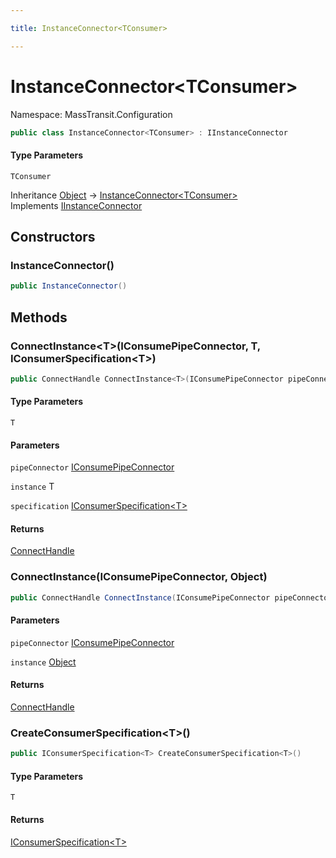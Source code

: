 ```yaml
---

title: InstanceConnector<TConsumer>

---
```


# InstanceConnector\<TConsumer\>

Namespace: MassTransit.Configuration

```csharp
public class InstanceConnector<TConsumer> : IInstanceConnector
```

#### Type Parameters

`TConsumer`<br/>

Inheritance [Object](https://learn.microsoft.com/en-us/dotnet/api/system.object) → [InstanceConnector\<TConsumer\>](../masstransit-configuration/instanceconnector-1)<br/>
Implements [IInstanceConnector](../masstransit-configuration/iinstanceconnector)

## Constructors

### **InstanceConnector()**

```csharp
public InstanceConnector()
```

## Methods

### **ConnectInstance\<T\>(IConsumePipeConnector, T, IConsumerSpecification\<T\>)**

```csharp
public ConnectHandle ConnectInstance<T>(IConsumePipeConnector pipeConnector, T instance, IConsumerSpecification<T> specification)
```

#### Type Parameters

`T`<br/>

#### Parameters

`pipeConnector` [IConsumePipeConnector](../../masstransit-abstractions/masstransit/iconsumepipeconnector)<br/>

`instance` T<br/>

`specification` [IConsumerSpecification\<T\>](../masstransit-configuration/iconsumerspecification-1)<br/>

#### Returns

[ConnectHandle](../../masstransit-abstractions/masstransit/connecthandle)<br/>

### **ConnectInstance(IConsumePipeConnector, Object)**

```csharp
public ConnectHandle ConnectInstance(IConsumePipeConnector pipeConnector, object instance)
```

#### Parameters

`pipeConnector` [IConsumePipeConnector](../../masstransit-abstractions/masstransit/iconsumepipeconnector)<br/>

`instance` [Object](https://learn.microsoft.com/en-us/dotnet/api/system.object)<br/>

#### Returns

[ConnectHandle](../../masstransit-abstractions/masstransit/connecthandle)<br/>

### **CreateConsumerSpecification\<T\>()**

```csharp
public IConsumerSpecification<T> CreateConsumerSpecification<T>()
```

#### Type Parameters

`T`<br/>

#### Returns

[IConsumerSpecification\<T\>](../masstransit-configuration/iconsumerspecification-1)<br/>
